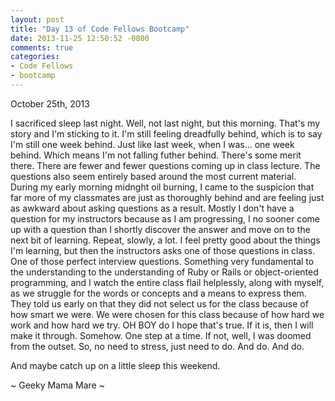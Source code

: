 ```yaml
---
layout: post
title: "Day 13 of Code Fellows Bootcamp"
date: 2013-11-25 12:50:52 -0800
comments: true
categories:
- Code Fellows
- bootcamp
---
```

October 25th, 2013

I sacrificed sleep last night.  Well, not last night, but this
morning.  That's my story and I'm sticking to it.  I'm still feeling dreadfully behind, which is to say I'm still one week behind.  Just like last week, when I was... one week behind.  Which means I'm not falling futher behind. There's some merit there. There are fewer and fewer questions coming up in class lecture. The questions also seem entirely based around the most current material. During my early morning midnght oil burning, I came to the suspicion that far more of my classmates are just as thoroughly behind and are feeling just as awkward about asking questions as a result. Mostly I don't have a question for my instructors because as I am progressing, I no sooner come up with a question than I shortly discover the answer and move on to the next bit of learning.  Repeat, slowly, a lot. I feel pretty good about the things I'm learning, but then the instructors asks one of those questions in class. One of those perfect interview questions.  Something very fundamental to the understanding to the understanding of Ruby or Rails or object-oriented programming, and I watch the entire class flail helplessly, along with myself, as we struggle for the words or concepts and a means to express them.   They told us early on that they did not select us for the class because of how smart we were.  We were chosen for this class because of how hard we work and how hard we try. OH BOY do I hope that's true.  If it is, then I will make it through.  Somehow.  One step at a time.  If not, well, I was doomed from the outset.  So, no need to stress, just need to do.  And do.  And do.

And maybe catch up on a little sleep this weekend.

~ Geeky Mama Mare ~
